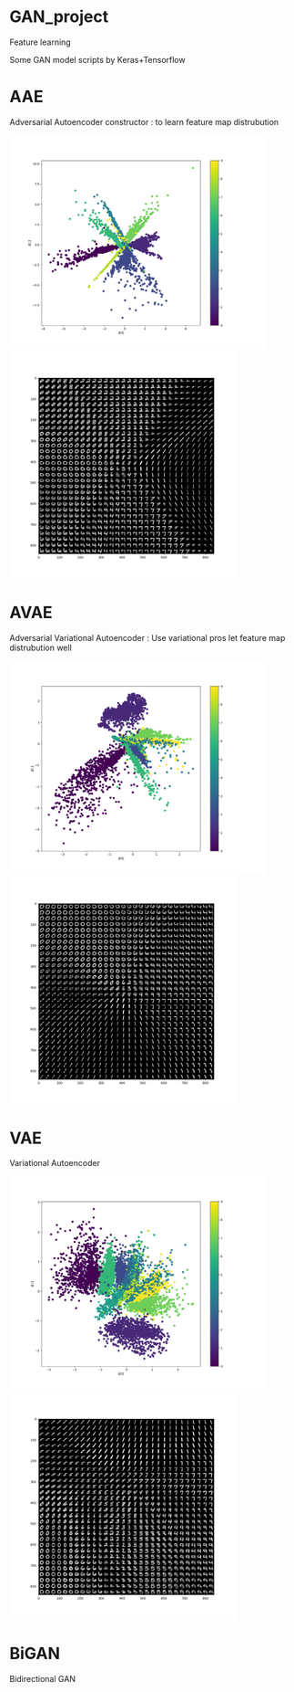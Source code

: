# GAN_project
Feature learning


Some GAN model scripts by Keras+Tensorflow

# AAE

Adversarial Autoencoder constructor : to learn feature map distrubution

<p float="left">
  <img src="https://github.com/kent00714/GAN_project/blob/master/AAE/test_feature.png" width="450" title="Feature_map" />
  <img src="https://github.com/kent00714/GAN_project/blob/master/AAE/reconstruction.png" width="400" title="Reconstruction" /> 
</p>

# AVAE

Adversarial Variational Autoencoder : Use variational pros let feature map distrubution well

<p float="left">
  <img src="https://github.com/kent00714/GAN_project/blob/master/AVAE/test_feature.png" width="450" title="Feature_map" />
  <img src="https://github.com/kent00714/GAN_project/blob/master/AVAE/reconstruction.png" width="400" title="Reconstruction" /> 
</p>
                                                                                                                            
                                                                                                                            
# VAE

Variational Autoencoder

<p float="left">
  <img src="https://github.com/kent00714/GAN_project/blob/master/VAE/test_feature.png" width="450" title="Feature_map" />
  <img src="https://github.com/kent00714/GAN_project/blob/master/VAE/reconstruction.png" width="400" title="Reconstruction" /> 
</p>
      
# BiGAN

Bidirectional GAN
